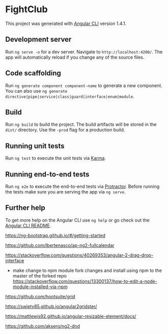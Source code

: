 # FightClub

This project was generated with [Angular CLI](https://github.com/angular/angular-cli) version 1.4.1.

## Development server

Run `ng serve -o` for a dev server. Navigate to `http://localhost:4200/`. The app will automatically reload if you change any of the source files.

## Code scaffolding

Run `ng generate component component-name` to generate a new component. You can also use `ng generate directive|pipe|service|class|guard|interface|enum|module`.

## Build

Run `ng build` to build the project. The build artifacts will be stored in the `dist/` directory. Use the `-prod` flag for a production build.

## Running unit tests

Run `ng test` to execute the unit tests via [Karma](https://karma-runner.github.io).

## Running end-to-end tests

Run `ng e2e` to execute the end-to-end tests via [Protractor](http://www.protractortest.org/).
Before running the tests make sure you are serving the app via `ng serve`.

## Further help

To get more help on the Angular CLI use `ng help` or go check out the [Angular CLI README](https://github.com/angular/angular-cli/blob/master/README.md).

https://ng-bootstrap.github.io/#/getting-started

https://github.com/lbertenasco/ap-ng2-fullcalendar

https://stackoverflow.com/questions/40269353/angular-2-drag-drop-interface

- make change to npm module fork changes and install using npm to the master of the forked repo
https://stackoverflow.com/questions/13300137/how-to-edit-a-node-module-installed-via-npm


https://github.com/hootsuite/grid

https://swiety85.github.io/angular2gridster/

https://mattlewis92.github.io/angular-resizable-element/docs/

https://github.com/akserg/ng2-dnd
